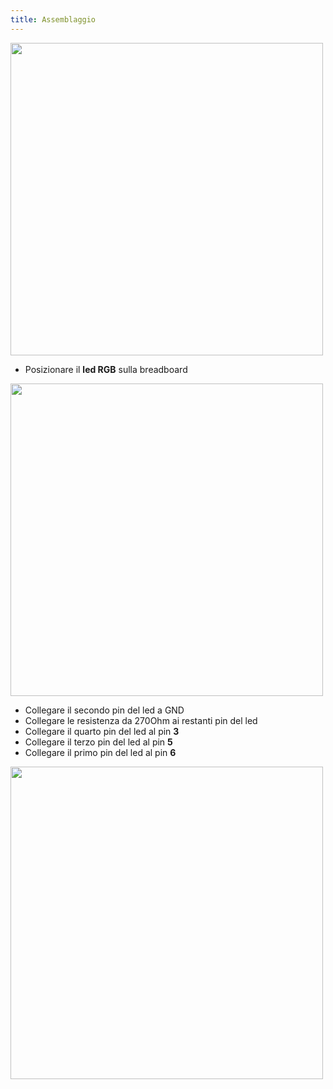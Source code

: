 ```yaml
---
title: Assemblaggio
---
```


<img src="http://projects.ebmstore.it/images/rgb-basic/rgb_basic.png" alt="" style="width: 500px;"/>

  * Posizionare il __led RGB__ sulla breadboard

<img src="http://projects.ebmstore.it/images/rgb-basic/1.jpg" alt="" style="width: 500px;"/>

  * Collegare il secondo pin del led a GND
  * Collegare le resistenza da 270Ohm ai restanti pin del led
  * Collegare il quarto pin del led al pin __3__
  * Collegare il terzo pin del led al pin __5__
  * Collegare il primo pin del led al pin __6__

<img src="http://projects.ebmstore.it/images/rgb-basic/2.jpg" alt="" style="width: 500px;"/>
